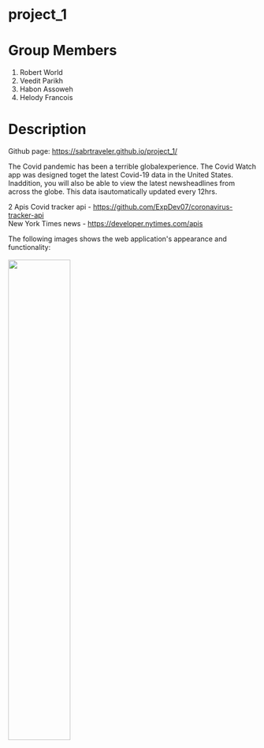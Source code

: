 # project_1

# Group Members

1. Robert World
2. Veedit Parikh
3. Habon Assoweh
4. Helody Francois

# Description

Github page: https://sabrtraveler.github.io/project_1/

The Covid pandemic has been a terrible globalexperience. The Covid Watch app was designed toget the latest Covid-19 data in the United States. Inaddition, you will also be able to view the latest newsheadlines from across the globe. This data isautomatically updated every 12hrs.

2 Apis
Covid tracker api - https://github.com/ExpDev07/coronavirus-tracker-api <br>
New York Times news - https://developer.nytimes.com/apis

The following images shows the web application's appearance and functionality:<br><br>
<img src="./assets/images/1.png" style="width: 50%; max-width: 50%;">
